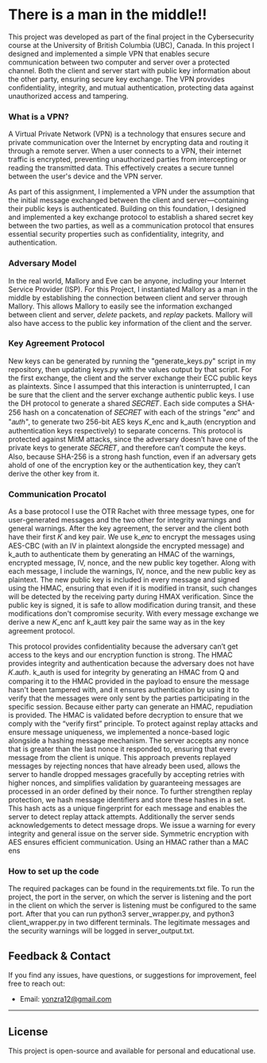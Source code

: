 # There is a man in the middle!!
This project was developed as part of the final project in the Cybersecurity course at the University of British Columbia (UBC), Canada.
In this project I designed and implemented a simple VPN that enables secure communication between two computer and server over a protected channel.
Both the client and server start with public key information about the other party, ensuring secure key exchange.
The VPN provides confidentiality, integrity, and mutual authentication, protecting data against unauthorized access and tampering.

### What is a VPN?

A Virtual Private Network (VPN) is a technology that ensures secure and private communication over the Internet by encrypting data and routing it through a remote server.
When a user connects to a VPN, their internet traffic is encrypted, preventing unauthorized parties from intercepting or reading the transmitted data.
This effectively creates a secure tunnel between the user's device and the VPN server.

As part of this assignment, I implemented a VPN under the assumption that the initial message exchanged between the client and server—containing their public keys is authenticated.
Building on this foundation, I designed and implemented a key exchange protocol to establish a shared secret key between the two parties, as well as a communication protocol that ensures essential security properties such as confidentiality, integrity, and authentication.

### Adversary Model

In the real world, Mallory and Eve can be anyone, including your Internet Service Provider (ISP).
For this Project, I instantiated Mallory as a man in the middle by establishing the connection between client and server through Mallory.
This allows Mallory to easily see the information exchanged between client and server, *delete* packets, and *replay* packets.
Mallory will also have access to the public key information of the client and the server.

### Key Agreement Protocol
New keys can be generated by running the "generate_keys.py" script in my repository, then updating keys.py with
the values output by that script.
For the first exchange, the client and the server exchange their ECC public keys as plaintexts. 
Since I assumped that this interaction is uninterrupted, I can be sure that the client and the server exchange authentic
public keys. I use the DH protocol to generate a shared 𝑆𝐸𝐶𝑅𝐸𝑇. Each side computes a SHA-256 hash on a
concatenation of 𝑆𝐸𝐶𝑅𝐸𝑇 with each of the strings "𝑒𝑛𝑐" and "𝑎𝑢𝑡ℎ", to generate two 256-bit AES keys 𝐾_enc and
k_auth (encryption and authentication keys respectively) to separate concerns. This protocol is protected against MitM attacks, since the adversary doesn’t have one of the private keys to generate 𝑆𝐸𝐶𝑅𝐸𝑇, and therefore can’t compute the keys. Also, because SHA-256 is a strong hash function, even if an adversary gets ahold of one of the encryption key or the authentication key, they can’t derive the other key from it.


### Communication Procatol
As a base protocol I use the OTR Rachet with three message types, one for user-generated messages and the two other for integrity warnings and general warnings.
After the key agreement, the server and the client both have their first 𝐾 and key pair. We use k_𝑒𝑛𝑐 to encrypt the messages using AES-CBC (with an IV in plaintext alongside the encrypted message) and k_auth to authenticate them by generating an HMAC of the warnings, encrypted message, IV, nonce, and the new public key together. Along with each message, I include the warnings, IV, nonce, and the new public key as plaintext. The new public key is included in every message and signed using the HMAC, ensuring that even if it is modified in
transit, such changes will be detected by the receiving party during HMAX verification. Since the public key is signed, it is safe to allow modification during transit, and these modifications don't compromise security. With every message exchange we derive a new 𝐾_enc anf k_autt key pair the same way as in the key agreement protocol.

This protocol provides confidentiality because the adversary can’t get access to the keys and our encryption function is strong. The HMAC provides integrity and authentication because the adversary does not have 𝐾.𝑎𝑢𝑡ℎ. k_auth is used for integrity by generating an HMAC from Q and comparing it to the HMAC provided in the payload to ensure the message hasn't been tampered with, and it ensures authentication by using it to verify that the messages were only sent by the parties participating in the specific session. Because either party can generate an HMAC, repudiation is provided. The HMAC is validated before decryption to ensure that we comply with the “verify first” principle. To protect against replay attacks and ensure message uniqueness, we implemented a nonce-based logic alongside a hashing message mechanism. The server accepts any nonce that is greater than the last nonce it responded to, ensuring that every message from the client is unique. This approach prevents replayed messages by rejecting nonces that have already been used, allows the server to handle dropped messages gracefully by accepting retries with higher nonces, and simplifies validation by guaranteeing messages are processed in an order
defined by their nonce. To further strengthen replay protection, we hash message identifiers and store these hashes in a set. This hash acts as a unique fingerprint for each message and enables the server to detect replay attack attempts.
Additionally the server sends acknowledgements to detect message drops. We issue a warning for every integrity and general issue on the server side. Symmetric encryption with AES ensures efficient communication. Using an HMAC rather than a MAC ens

### How to set up the code
The required packages can be found in the requirements.txt file.
To run the project, the port in the server, on which the server is listening and the port in the client on which the server is listening must be configured to the same port. After that you can run python3 server_wrapper.py, and python3 client_wrapper.py in two different terminals.
The legitimate messages and the security warnings will be logged in server_output.txt.

## Feedback & Contact
If you find any issues, have questions, or suggestions for improvement, feel free to reach out:
- Email: yonzra12@gmail.com

---
## License
This project is open-source and available for personal and educational use.

